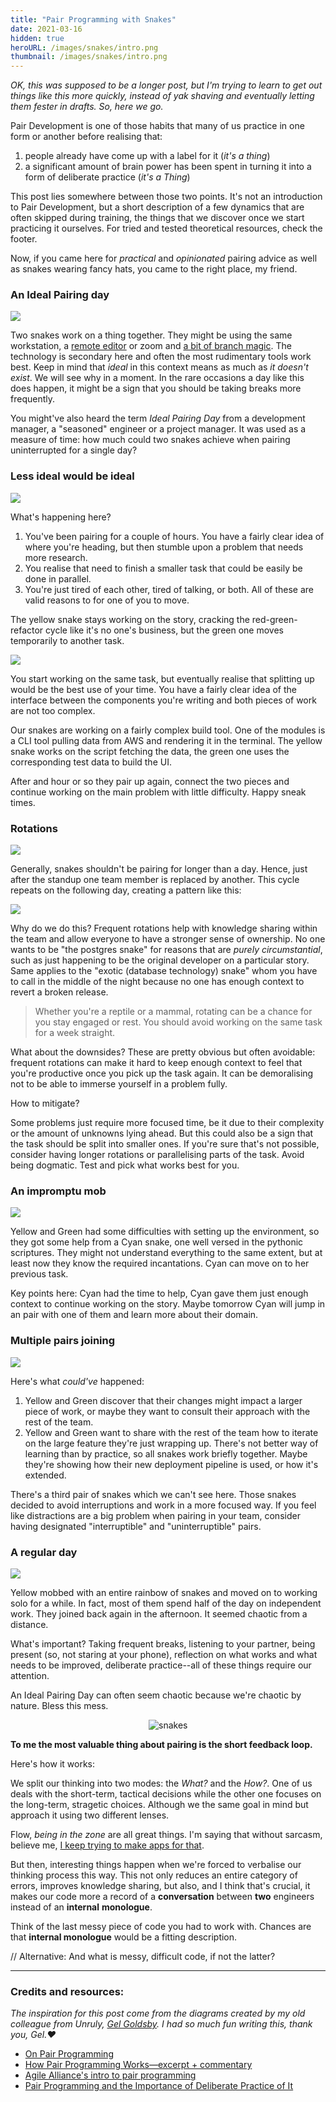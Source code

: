 ```yaml
---
title: "Pair Programming with Snakes"
date: 2021-03-16
hidden: true
heroURL: /images/snakes/intro.png
thumbnail: /images/snakes/intro.png
---
```


*OK, this was supposed to be a longer post, but I'm trying to learn to get out things like this more quickly, instead of yak shaving and eventually letting them fester in <span title="or a $ git stash">drafts</span>. So, here we go.*

Pair Development is one of those habits that many of us practice in one form or another before realising that:

1. people already have come up with a label for it (*it's a thing*)
2. a significant amount of brain power has been spent in turning it into a form of deliberate practice (*it's a Thing*)

This post lies somewhere between those two points. It's not an introduction to Pair Development, but a short description of a few dynamics that are often skipped during training, the things that we discover once we start practicing it ourselves. For tried and tested theoretical resources, check the footer. 

Now, if you came here for *practical* and *opinionated* pairing advice as well as snakes wearing fancy hats, you came to the right place, my friend.


### An Ideal Pairing day

![](/images/snakes/01.png)

Two snakes work on a thing together. They might be using the same workstation, a [remote editor]() or zoom and [a bit of branch magic](). The technology is secondary here and often the most rudimentary tools work best. Keep in mind that *ideal* in this context means as much as *it doesn't exist*. We will see why in a moment. In the rare occasions a day like this does happen, it might be a sign that you should be taking breaks more frequently.

You might've also heard the term *Ideal Pairing Day* from a development manager, a <span title="mumbles about browser wars">"seasoned"</span> engineer or a project manager. It was used as a measure of time: how much could two snakes achieve when pairing uninterrupted for a single day?

### Less ideal would be ideal

![](/images/snakes/02.png)

What's happening here? 
1. You've been pairing for a couple of hours. You have a fairly clear idea of where you're heading, but then stumble upon a problem that needs more research. 
2. You realise that need to finish a smaller task that could be easily be done in parallel. 
3. You're just tired of each other, tired of talking, or both. All of these are valid reasons to for one of you to move.

The yellow snake stays working on the story, cracking the red-green-refactor cycle like it's no one's business, but the green one moves temporarily to another task. 


![](/images/snakes/03.png)

You start working on the same task, but eventually realise that splitting up would be the best use of your time. You have a fairly clear idea of the interface between the components you're writing and both pieces of work are not too complex. 

Our snakes are working on a fairly complex build tool. One of the modules is a CLI tool pulling data from AWS and rendering it in the terminal. The yellow snake works on the script fetching the data, the green one uses the corresponding test data to build the UI.

After and hour or so they pair up again, connect the two pieces and continue working on the main problem with little difficulty. Happy sneak times.


### Rotations

![](/images/snakes/04.png)

Generally, snakes shouldn't be pairing for longer than a day. Hence, just after the standup one team member is replaced by another. This cycle repeats on the following day, creating a pattern like this:

![](/images/snakes/rotations.png)

Why do we do this? Frequent rotations help with knowledge sharing within the team and allow everyone to have a stronger sense of ownership. No one wants to be "the postgres snake" for reasons that are *purely circumstantial*, such as just happening to be the original developer on a particular story. Same applies to the "exotic (database technology) snake" whom you have to call in the middle of the night because no one has enough context to revert a broken release. 

> Whether you're a reptile or a mammal, rotating can be a chance for you stay engaged or rest. You should avoid working on the same task for a week straight.

What about the downsides? These are pretty obvious but often avoidable: frequent rotations can make it hard to keep enough context to feel that you're productive once you pick up the task again. It can be demoralising not to be able to immerse yourself in a problem fully.

How to mitigate?

Some problems just require more focused time, be it due to their complexity or the amount of unknowns lying ahead. But this could also be a sign that the task should be split into smaller ones. If you're sure that's not possible, consider having longer rotations or parallelising parts of the task. Avoid being dogmatic. Test and pick what works best for you.

### An impromptu mob

![](/images/snakes/05.png)

Yellow and Green had some difficulties with setting up the environment, so they got some help from a Cyan snake, one well versed in the pythonic scriptures. They might not understand everything to the same extent, but at least now they know the required incantations. Cyan can move on to her previous task.

Key points here: Cyan had the time to help, Cyan gave them just enough context to continue working on the story. Maybe tomorrow Cyan will jump in an pair with one of them and learn more about their domain.

### Multiple pairs joining

![](/images/snakes/06.png)

Here's what *could've* happened: 

1. Yellow and Green discover that their changes might impact a larger piece of work, or maybe they want to consult their approach with the rest of the team. 
2. Yellow and Green want to share with the rest of the team how to iterate on the large feature they're just wrapping up. There's not better way of learning than by practice, so all snakes work briefly together. Maybe they're showing how their new deployment pipeline is used, or how it's extended.

There's a third pair of snakes which we can't see here. Those snakes decided to avoid interruptions and work in a more focused way. If you feel like distractions are a big problem when pairing in your team, consider having designated "interruptible" and "uninterruptible" pairs.

<!-- And, we need to be mindful of others' focus. -->
<!-- Happy teams have a high level of trust and allow people to work independently, so this could be also an antipattern. 
Efficient teams have high level of trust, so this isn't something that sohuld be abused. -->


### A regular day
![](/images/snakes/07.png)


Yellow mobbed with an entire rainbow of snakes and moved on to working solo for a while. In fact, most of them spend half of the day on independent work. They joined back again in the afternoon. It seemed chaotic from a distance. 


What's important? Taking frequent breaks, listening to your partner, being present (so, not staring at your phone), reflection on what works and what needs to be improved, deliberate practice--all of these things require our attention.

An Ideal Pairing Day can often seem chaotic because we're chaotic by nature. Bless this mess.

<!-- Because, an ideal pairing day is one when you balance working with someone and solo, take frequent breaks, learn which problems lend themselves better to working solo. An ideal pairing day is when you feel like you've learned something from your buddy.  -->



<style>
.rotate {
    text-align: center;
}
.rotate img {
    max-width: 40rem;
    animation: spin-those-snakes 6s 1s linear infinite both;
}
@keyframes spin-those-snakes {
    from{ transform: rotate(0); }
    to { transform: rotate(-360deg); }
}
</style>
<div class='rotate'>
    <img src='/images/snakes/circle.png' alt='snakes' class='rotate'/>
</div>

<!-- Pairing is two people working together on the same task. -->


**To me the most valuable thing about pairing is the short feedback loop.**

Here's how it works:

We split our thinking into two modes: the *What?* and the *How?*.
One of us deals with the short-term, tactical decisions while the other one focuses on the long-term, stragetic choices. Although we the same goal in mind but approach it using two different lenses.

Flow, *being in the zone* are all great things. I'm saying that without sarcasm, believe me, [I keep trying to make apps for that](). 

But then, interesting things happen when we're forced to verbalise our thinking process this way. This not only reduces an entire category of errors, improves knowledge sharing, but also, and I think that's crucial, it makes our code more a record of a **conversation** between **two** engineers instead of an **internal** **monologue**.  

Think of the last messy piece of code you had to work with. Chances are that **internal monologue** would be a fitting description. 

// Alternative: And what is messy, difficult code, if not the latter?


<!-- Verbalising your thinking process and working in tandem with someone who's not living in your head,  -->



<!-- However, communicating efficiently and playing mental pingpong with another human being are not only genuinely fun things to do, but one of the most powerful things humans can do. -->

---

### Credits and resources:

*The inspiration for this post come from the diagrams created by my old colleague from Unruly, [Gel Goldsby](https://twitter.com/UnrulyGel). I had so much fun writing this, thank you, Gel.❤️*

- [On Pair Programming](https://martinfowler.com/articles/on-pair-programming.html)
- [How Pair Programming Works—excerpt + commentary](https://www.infoq.com/news/2010/01/how-pair-programming-works/)
- [Agile Alliance's intro to pair programming](https://www.agilealliance.org/glossary/pairing)
- [Pair Programming and the Importance of Deliberate Practice of It](https://medium.com/unruly-engineering/the-many-sides-of-pair-programming-and-the-importance-of-deliberate-practice-of-it-78ffd26293bb)
